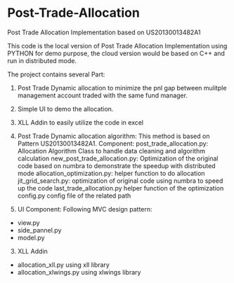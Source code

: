 # Post-Trade-Allocation
Post Trade Allocation Implementation based on US20130013482A1

This code is the local version of Post Trade Allocation Implementation using PYTHON for demo purpose, 
the cloud version would be based on C++ and run in distributed mode.

The project contains several Part:
1) Post Trade Dynamic allocation to minimize the pnl gap between mulitple management account traded with the same fund manager.
2) Simple UI to demo the allocation.
3) XLL Addin to easily utilize the code in excel

1) Post Trade Dynamic allocation algorithm:
This method is based on Pattern US20130013482A1.
Component:
post_trade_allocation.py: Allocation Algorithm Class to handle data cleaning and algorithm calculation
new_post_trade_allocation.py: Optimization of the original code based on numbra to demonstrate the speedup with distributed mode
allocation_optimization.py: helper function to do allocation
jit_grid_search.py:  optimization of original code using numbra to speed up the code
last_trade_allocation.py helper function of the optimization
config.py config file of the related path

2) UI Component:
Following MVC design pattern:
- view.py
- side_pannel.py
- model.py

3) XLL Addin
- allocation_xll.py  using xll library
- allocation_xlwings.py using xlwings library
